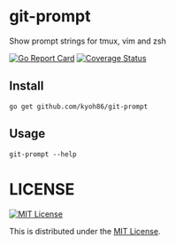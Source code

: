 # git-prompt

Show prompt strings for tmux, vim and zsh

[![Go Report Card](https://goreportcard.com/badge/github.com/kyoh86/git-prompt)](https://goreportcard.com/report/github.com/kyoh86/git-prompt)
[![Coverage Status](https://img.shields.io/codecov/c/github/kyoh86/git-prompt.svg)](https://codecov.io/gh/kyoh86/git-prompt)

## Install

```
go get github.com/kyoh86/git-prompt
```

## Usage

```
git-prompt --help
```

# LICENSE

[![MIT License](http://img.shields.io/badge/license-MIT-blue.svg)](http://www.opensource.org/licenses/MIT)

This is distributed under the [MIT License](http://www.opensource.org/licenses/MIT).
